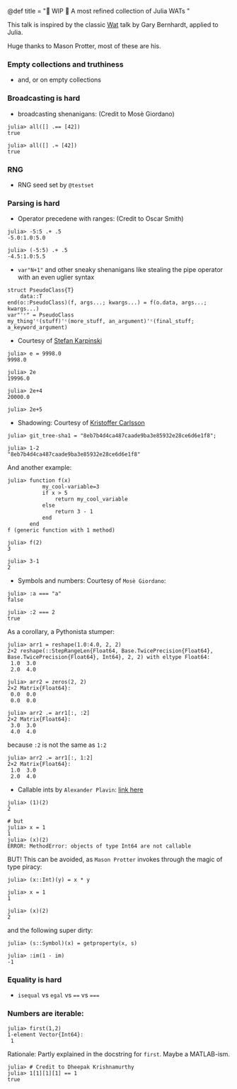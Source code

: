 @def title = "🚧 WIP 🚧 A most refined collection of Julia WATs "

This talk is inspired by the classic [Wat](https://www.destroyallsoftware.com/talks/wat) talk by Gary Bernhardt, applied to Julia.

Huge thanks to Mason Protter, most of these are his.

### Empty collections and truthiness
- and, or on empty collections

### Broadcasting is hard
- broadcasting shenanigans: (Credit to Mosè Giordano)
```julia-repl
julia> all([] .== [42])
true

julia> all([] .≈ [42])
true
``` 

### RNG
- RNG seed set by `@testset`

### Parsing is hard
- Operator precedene with ranges: (Credit to Oscar Smith)
```julia-repl
julia> -5:5 .+ .5
-5.0:1.0:5.0

julia> (-5:5) .+ .5
-4.5:1.0:5.5
```
- `var"N+1"` and other sneaky shenanigans like stealing the pipe operator with an even uglier syntax 
```julia-repl
struct PseudoClass{T}
    data::T
end(o::PseudoClass)(f, args...; kwargs...) = f(o.data, args...; kwargs...)
var"'ᶜ" = PseudoClass
my_thing'ᶜ(stuff)'ᶜ(more_stuff, an_argument)'ᶜ(final_stuff; a_keyword_argument)
```
- Courtesy of [Stefan Karpinski](https://github.com/miguelraz/miguelraz.github.io/issues/2#issuecomment-1022312868)
```julia-repl
julia> e = 9998.0
9998.0

julia> 2e
19996.0

julia> 2e+4
20000.0

julia> 2e+5
```

- Shadowing: Courtesy of [Kristoffer Carlsson](https://github.com/JuliaLang/julia/issues/15483)
```julia-repl
julia> git_tree-sha1 = "8eb7b4d4ca487caade9ba3e85932e28ce6d6e1f8";

julia> 1-2
"8eb7b4d4ca487caade9ba3e85932e28ce6d6e1f8"
```
And another example:
```julia-repl
julia> function f(x)
           my_cool-variable=3
           if x > 5
               return my_cool_variable
           else
               return 3 - 1
           end
       end
f (generic function with 1 method)

julia> f(2)
3

julia> 3-1
2
```

- Symbols and numbers: Courtesy of `Mosè Giordano`:
```julia-repl
julia> :a === "a"
false

julia> :2 === 2
true
```
As a corollary, a Pythonista stumper:
```julia-repl
julia> arr1 = reshape(1.0:4.0, 2, 2)
2×2 reshape(::StepRangeLen{Float64, Base.TwicePrecision{Float64}, Base.TwicePrecision{Float64}, Int64}, 2, 2) with eltype Float64:
 1.0  3.0
 2.0  4.0

julia> arr2 = zeros(2, 2)
2×2 Matrix{Float64}:
 0.0  0.0
 0.0  0.0

julia> arr2 .= arr1[:, :2]
2×2 Matrix{Float64}:
 3.0  3.0
 4.0  4.0
```
because `:2` is not the same as `1:2`
```julia-repl
julia> arr2 .= arr1[:, 1:2]
2×2 Matrix{Float64}:
 1.0  3.0
 2.0  4.0
```
- Callable ints by `Alexander Plavin`: [link here](https://julialang.slack.com/archives/C67TK21LJ/p1643312895067919)
```
julia> (1)(2)
2

# but
julia> x = 1
1
julia> (x)(2)
ERROR: MethodError: objects of type Int64 are not callable
```
BUT! This can be avoided, as `Mason Protter` invokes through the magic of type piracy:
```julia-repl
julia> (x::Int)(y) = x * y

julia> x = 1
1

julia> (x)(2)
2 
```
and the following super dirty:
```julia-repl
julia> (s::Symbol)(x) = getproperty(x, s)

julia> :im(1 - im)
-1
```


### Equality is hard
- `isequal` vs `egal` vs `==` vs `===`

### Numbers are iterable:
```julia-repl
julia> first(1,2)
1-element Vector{Int64}:
 1
```
Rationale: Partly explained in the docstring for `first`. Maybe a MATLAB-ism.
```julia-repl
julia> # Credit to Dheepak Krishnamurthy
julia> 1[1][1][1] == 1
true
```

